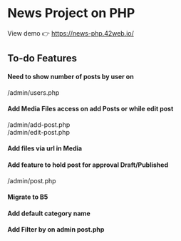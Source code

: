 # News Project on PHP 
View demo 👉 https://news-php.42web.io/
<h2>To-do Features</h2>

#### Need to show number of posts by user on
/admin/users.php
#### Add Media Files access on add Posts or while edit post
/admin/add-post.php <br>
/admin/edit-post.php
#### Add files via url in Media
#### Add feature to hold post for approval Draft/Published
/admin/post.php
#### Migrate to B5
#### Add default category name
#### Add Filter by on admin post.php